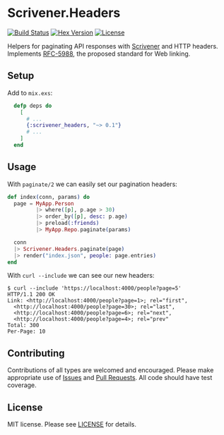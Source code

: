 # Scrivener.Headers

[![Build Status][travis-img]][travis] [![Hex Version][hex-img]][hex] [![License][license-img]][license]

[travis-img]: https://travis-ci.org/doomspork/scrivener_headers.png?branch=master
[travis]: https://travis-ci.org/doomspork/scrivener_headers
[hex-img]: https://img.shields.io/hexpm/v/scrivener_headers.svg
[hex]: https://hex.pm/packages/scrivener_headers
[license-img]: http://img.shields.io/badge/license-MIT-brightgreen.svg
[license]: http://opensource.org/licenses/MIT

Helpers for paginating API responses with [Scrivener](https://github.com/drewolson/scrivener) and HTTP headers.  Implements [RFC-5988](https://mnot.github.io/I-D/rfc5988bis/), the proposed standard for Web linking.

## Setup

Add to `mix.exs`:

```elixir
  defp deps do
    [
      # ...
      {:scrivener_headers, "~> 0.1"}
      # ...
    ]
  end
```

## Usage

With `paginate/2` we can easily set our pagination headers:

```elixir
def index(conn, params) do
  page = MyApp.Person
         |> where([p], p.age > 30)
         |> order_by([p], desc: p.age)
         |> preload(:friends)
         |> MyApp.Repo.paginate(params)

  conn
  |> Scrivener.Headers.paginate(page)
  |> render("index.json", people: page.entries)
end
```

With `curl --include` we can see our new headers:

```shell
$ curl --include 'https://localhost:4000/people?page=5'
HTTP/1.1 200 OK
Link: <http://localhost:4000/people?page=1>; rel="first",
  <http://localhost:4000/people?page=30>; rel="last",
  <http://localhost:4000/people?page=6>; rel="next",
  <http://localhost:4000/people?page=4>; rel="prev"
Total: 300
Per-Page: 10
```

## Contributing

Contributions of all types are welcomed and encouraged.  Please
make appropriate use of [Issues][issues] and [Pull Requests][pulls].  All code
should have test coverage.

[issues]: https://github.com/doomspork/scrivener_headers/issues
[pulls]: https://github.com/doomspork/scrivener_headers/pulls


## License

MIT license. Please see [LICENSE][license] for details.

[LICENSE]: https://github.com/doomspork/scrivener_headers/blob/master/LICENSE
